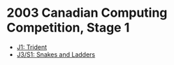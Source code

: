 # 2003 Canadian Computing Competition, Stage 1

* [J1: Trident][]
* [J3/S1: Snakes and Ladders][]

[J1: Trident]:               http://wcipeg.com/problems/desc/ccc03j1
[J3/S1: Snakes and Ladders]: http://wcipeg.com/problems/desc/ccc03s1
